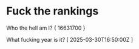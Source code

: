 # Fuck the rankings

Who the hell am I?
{ 16631700 }

What fucking year is it?
[ 2025-03-30T16:50:00Z ]
